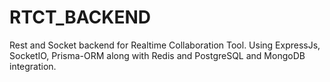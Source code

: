 # RTCT_BACKEND
Rest and Socket backend for Realtime Collaboration Tool. Using ExpressJs, SocketIO, Prisma-ORM along with Redis and PostgreSQL and MongoDB integration. 

